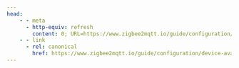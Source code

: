```yaml
---
head:
    - - meta
      - http-equiv: refresh
        content: 0; URL=https://www.zigbee2mqtt.io/guide/configuration/device-availability.html
    - - link
      - rel: canonical
        href: https://www.zigbee2mqtt.io/guide/configuration/device-availability.html
---
```

